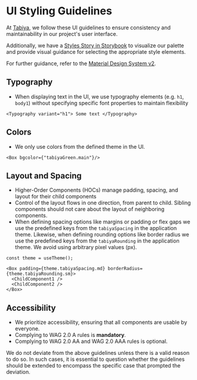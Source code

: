 # UI Styling Guidelines
At [Tabiya](https://tabiya.tech/), we follow these UI guidelines to ensure consistency and maintainability in our project's user interface.

Additionally, we have a [Styles Story in Storybook](src/theme/applicationTheme.stories.tsx) to visualize our palette and provide visual guidance for selecting the appropriate style elements. 

For further guidance, refer to the [Material Design System v2](https://m2.material.io/).

## Typography
- When displaying text in the UI, we use typography elements (e.g. `h1`, `body1`) without specifying specific font properties to maintain flexibility

```
<Typography variant="h1"> Some text </Typography>
```

## Colors

- We only use colors from the defined theme in the UI.

```
<Box bgcolor={"tabiyaGreen.main"}/>
```

## Layout and Spacing
- Higher-Order Components (HOCs) manage padding, spacing, and layout for their child components
- Control of the layout flows in one direction, from parent to child. Sibling components should not care about the layout of neighboring components.
- When defining spacing options like margins or padding or flex gaps we use the predefined keys from the `tabiyaSpacing` in the application theme. Likewise, when defining rounding options like border radius we use the predefined keys from the `tabiyaRounding` in the application theme. We avoid using arbitrary pixel values (px).

```
const theme = useTheme();

<Box padding={theme.tabiyaSpacing.md} borderRadius={theme.tabiyaRounding.sm}>
  <ChildComponent1 />
  <ChildComponent2 />
</Box>
```

## Accessibility
- We prioritize accessibility, ensuring that all components are usable by everyone.
- Complying to WAG 2.0 A rules is **mandatory**.
- Complying to WAG 2.0 AA and WAG 2.0 AAA rules is optional.


We do not deviate from the above guidelines unless there is a valid reason to do so. In such cases, it is essential to question whether the guidelines should be extended to encompass the specific case that prompted the deviation.